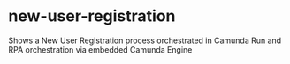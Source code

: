 # new-user-registration
Shows a New User Registration process orchestrated in Camunda Run and RPA orchestration via embedded Camunda Engine
